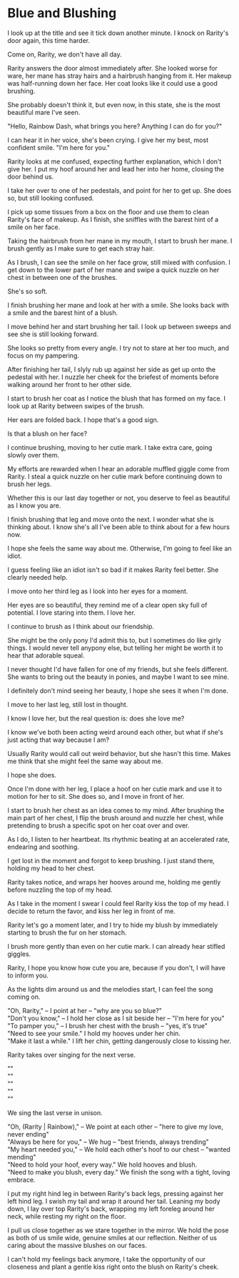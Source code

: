 # Blue and Blushing

I look up at the title and see it tick down another minute. I knock on Rarity's door again, this time harder.

Come on, Rarity, we don't have all day.

Rarity answers the door almost immediately after. She looked worse for ware, her mane has stray hairs and a hairbrush hanging from it. Her makeup was half-running down her face. Her coat looks like it could use a good brushing.

She probably doesn't think it, but even now, in this state, she is the most beautiful mare I've seen.

"Hello, Rainbow Dash, what brings you here? Anything I can do for you?"

I can hear it in her voice, she's been crying. I give her my best, most confident smile. "I'm here for you."

Rarity looks at me confused, expecting further explanation, which I don't give her. I put my hoof around her and lead her into her home, closing the door behind us.

I take her over to one of her pedestals, and point for her to get up. She does so, but still looking confused.

I pick up some tissues from a box on the floor and use them to clean Rarity's face of makeup. As I finish, she sniffles with the barest hint of a smile on her face.

Taking the hairbrush from her mane in my mouth, I start to brush her mane. I brush gently as I make sure to get each stray hair.

As I brush, I can see the smile on her face grow, still mixed with confusion. I get down to the lower part of her mane and swipe a quick nuzzle on her chest in between one of the brushes.

She's so soft.

I finish brushing her mane and look at her with a smile. She looks back with a smile and the barest hint of a blush.

I move behind her and start brushing her tail. I look up between sweeps and see she is still looking forward.

She looks so pretty from every angle. I try not to stare at her too much, and focus on my pampering.

After finishing her tail, I slyly rub up against her side as get up onto the pedestal with her. I nuzzle her cheek for the briefest of moments before walking around her front to her other side.

I start to brush her coat as I notice the blush that has formed on my face. I look up at Rarity between swipes of the brush.

Her ears are folded back. I hope that's a good sign.

Is that a blush on her face?

I continue brushing, moving to her cutie mark. I take extra care, going slowly over them.

My efforts are rewarded when I hear an adorable muffled giggle come from Rarity. I steal a quick nuzzle on her cutie mark before continuing down to brush her legs.

Whether this is our last day together or not, you deserve to feel as beautiful as I know you are.

I finish brushing that leg and move onto the next. I wonder what she is thinking about. I know she's all I've been able to think about for a few hours now.

I hope she feels the same way about me. Otherwise, I'm going to feel like an idiot.

I guess feeling like an idiot isn't so bad if it makes Rarity feel better. She clearly needed help.

I move onto her third leg as I look into her eyes for a moment.

Her eyes are so beautiful, they remind me of a clear open sky full of potential. I love staring into them. I love her.

I continue to brush as I think about our friendship.

She might be the only pony I'd admit this to, but I sometimes do like girly things. I would never tell anypony else, but telling her might be worth it to hear that adorable squeal.

I never thought I'd have fallen for one of my friends, but she feels different. She wants to bring out the beauty in ponies, and maybe I want to see mine.

I definitely don't mind seeing her beauty, I hope she sees it when I'm done.

I move to her last leg, still lost in thought.

I know I love her, but the real question is: does she love me?

I know we've both been acting weird around each other, but what if she's just acting that way because I am?

Usually Rarity would call out weird behavior, but she hasn't this time. Makes me think that she might feel the same way about me.

I hope she does.

Once I'm done with her leg, I place a hoof on her cutie mark and use it to motion for her to sit. She does so, and I move in front of her.

I start to brush her chest as an idea comes to my mind. After brushing the main part of her chest, I flip the brush around and nuzzle her chest, while pretending to brush a specific spot on her coat over and over.

As I do, I listen to her heartbeat. Its rhythmic beating at an accelerated rate, endearing and soothing.

I get lost in the moment and forgot to keep brushing. I just stand there, holding my head to her chest.

Rarity takes notice, and wraps her hooves around me, holding me gently before nuzzling the top of my head.

As I take in the moment I swear I could feel Rarity kiss the top of my head. I decide to return the favor, and kiss her leg in front of me.

Rarity let's go a moment later, and I try to hide my blush by immediately starting to brush the fur on her stomach.

I brush more gently than even on her cutie mark. I can already hear stifled giggles.

Rarity, I hope you know how cute you are, because if you don't, I will have to inform you.



As the lights dim around us and the melodies start, I can feel the song coming on.

"Oh, Rarity," – I point at her – "why are you so blue?"  
"Don't you know," – I hold her close as I sit beside her – "I'm here for you"  
"To pamper you," – I brush her chest with the brush – "yes, it's true"  
"Need to see your smile." I hold my hooves under her chin.  
"Make it last a while." I lift her chin, getting dangerously close to kissing her.

Rarity takes over singing for the next verse.

""  
""  
""  
""  
""

We sing the last verse in unison.

"Oh, (Rarity | Rainbow)," – We point at each other – "here to give my love, never ending"  
"Always be here for you," – We hug – "best friends, always trending"  
"My heart needed you," – We hold each other's hoof to our chest – "wanted mending"  
"Need to hold your hoof, every way." We hold hooves and blush.  
"Need to make you blush, every day." We finish the song with a tight, loving embrace.



I put my right hind leg in between Rarity's back legs, pressing against her left hind leg. I swish my tail and wrap it around her tail. Leaning my body down, I lay over top Rarity's back, wrapping my left foreleg around her neck, while resting my right on the floor.

I pull us close together as we stare together in the mirror. We hold the pose as both of us smile wide, genuine smiles at our reflection. Neither of us caring about the massive blushes on our faces.

I can't hold my feelings back anymore, I take the opportunity of our closeness and plant a gentle kiss right onto the blush on Rarity's cheek.

